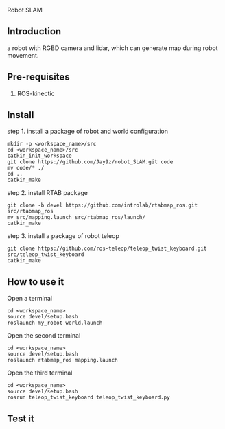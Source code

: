 Robot SLAM


## Introduction

a robot with RGBD camera and lidar, which can generate map during robot movement.

## Pre-requisites
1. ROS-kinectic

## Install
step 1. install a package of robot and world configuration

    mkdir -p <workspace_name>/src
    cd <workspace_name>/src
    catkin_init_workspace
    git clone https://github.com/Jay9z/robot_SLAM.git code
    mv code/* ./
    cd ..
    catkin_make


step 2. install RTAB package

    git clone -b devel https://github.com/introlab/rtabmap_ros.git src/rtabmap_ros
    mv src/mapping.launch src/rtabmap_ros/launch/
    catkin_make

step 3. install a package of robot teleop 

    git clone https://github.com/ros-teleop/teleop_twist_keyboard.git src/teleop_twist_keyboard
    catkin_make


## How to use it
Open a terminal

    cd <workspace_name>
    source devel/setup.bash
    roslaunch my_robot world.launch

Open the second terminal

    cd <workspace_name>
    source devel/setup.bash
    roslaunch rtabmap_ros mapping.launch

Open the third terminal

    cd <workspace_name>
    source devel/setup.bash
    rosrun teleop_twist_keyboard teleop_twist_keyboard.py


## Test it

